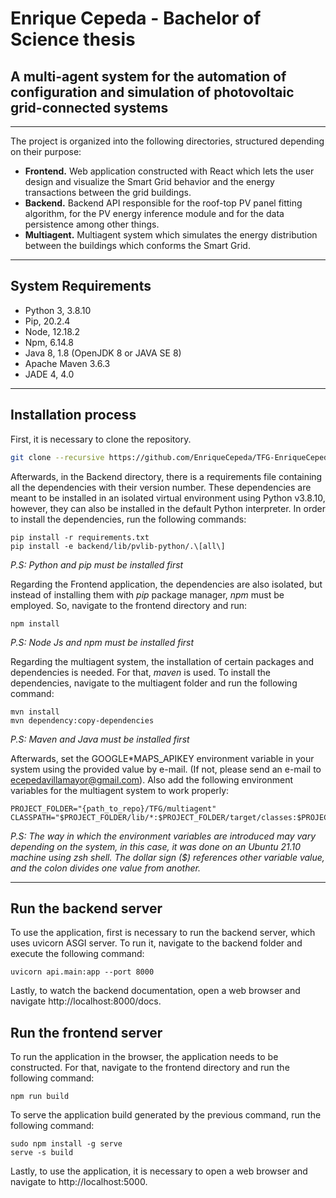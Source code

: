 # Enrique Cepeda - Bachelor of Science thesis

## A multi-agent system for the automation of configuration and simulation of photovoltaic grid-connected systems

---

The project is organized into the following directories, structured depending on their purpose:

- **Frontend.** Web application constructed with React which lets the user design and visualize the Smart Grid behavior and the energy transactions between the grid buildings.
- **Backend.** Backend API responsible for the roof-top PV panel fitting algorithm, for the PV energy inference module and for the data persistence among other things.
- **Multiagent.** Multiagent system which simulates the energy distribution between the buildings which conforms the Smart Grid.

---

## System Requirements

- Python 3, 3.8.10
- Pip, 20.2.4
- Node, 12.18.2
- Npm, 6.14.8
- Java 8, 1.8 (OpenJDK 8 or JAVA SE 8)
- Apache Maven 3.6.3
- JADE 4, 4.0

---

## Installation process

First, it is necessary to clone the repository.

```bash
git clone --recursive https://github.com/EnriqueCepeda/TFG-EnriqueCepeda.git
```

Afterwards, in the Backend directory, there is a requirements file containing all the dependencies with their version number. These dependencies are meant to be installed in an isolated virtual environment using Python v3.8.10, however, they can also be installed in the default Python interpreter. In order to install the dependencies, run the following commands:

```
pip install -r requirements.txt
pip install -e backend/lib/pvlib-python/.\[all\]
```

_P.S: Python and pip must be installed first_

Regarding the Frontend application, the dependencies are also isolated, but instead of installing them with _pip_ package manager, _npm_ must be employed. So, navigate to the frontend directory and run:

```
npm install
```

_P.S: Node Js and npm must be installed first_

Regarding the multiagent system, the installation of certain packages and dependencies is needed. For that, _maven_ is used. To install the dependencies, navigate to the multiagent folder and run the following command:

```
mvn install
mvn dependency:copy-dependencies
```

_P.S: Maven and Java must be installed first_

Afterwards, set the GOOGLE\*MAPS_APIKEY environment variable in your system using the provided value by e-mail. (If not, please send an e-mail to ecepedavillamayor@gmail.com). Also add the following environment variables for the multiagent system to work properly:

```
PROJECT_FOLDER="{path_to_repo}/TFG/multiagent"
CLASSPATH="$PROJECT_FOLDER/lib/*:$PROJECT_FOLDER/target/classes:$PROJECT_FOLDER/target/dependency/*"
```

_P.S: The way in which the environment variables are introduced may vary depending on the system, in this case, it was done on an Ubuntu 21.10 machine using zsh shell. The dollar sign ($) references other variable value, and the colon divides one value from another._

---

## Run the backend server

To use the application, first is necessary to run the backend server, which uses uvicorn ASGI server.
To run it, navigate to the backend folder and execute the following command:

```
uvicorn api.main:app --port 8000
```

Lastly, to watch the backend documentation, open a web browser and navigate http://localhost:8000/docs.

## Run the frontend server

To run the application in the browser, the application needs to be constructed. For that, navigate to the frontend directory and run the following command:

```
npm run build
```

To serve the application build generated by the previous command, run the following command:

```
sudo npm install -g serve
serve -s build
```

Lastly, to use the application, it is necessary to open a web browser and navigate to http://localhost:5000.
